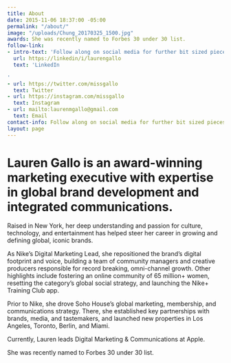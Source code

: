 ```yaml
---
title: About
date: 2015-11-06 18:37:00 -05:00
permalink: "/about/"
image: "/uploads/Chung_20170325_1500.jpg"
awards: She was recently named to Forbes 30 under 30 list.
follow-link:
- intro-text: 'Follow along on social media for further bit sized pieces of content. '
  url: https://linkedin/i/laurengallo
  text: 'LinkedIn

'
- url: https://twitter.com/missgallo
  text: Twitter
- url: https://instagram.com/missgallo
  text: Instagram
- url: mailto:laurenmgallo@gmail.com
  text: Email
contact-info: Follow along on social media for further bit sized pieces of content.
layout: page
---
```


# Lauren Gallo is an award-winning marketing executive with expertise in global brand development and integrated communications. 

Raised in New York, her deep understanding and passion for culture, technology, and entertainment has helped steer her career in growing and defining global, iconic brands.  

As Nike’s Digital Marketing Lead, she repositioned the brand’s digital footprint and voice, building a team of community managers and creative producers responsible for record breaking, omni-channel growth. Other highlights include fostering an online community of 65 million+ women, resetting the category’s global social strategy, and launching the Nike+ Training Club app. 

Prior to Nike, she drove Soho House’s global marketing, membership, and communications strategy. There, she established key partnerships with brands, media, and tastemakers, and launched new properties in Los Angeles, Toronto, Berlin, and Miami. 

Currently, Lauren leads Digital Marketing & Communications at Apple. 

She was recently named to Forbes 30 under 30 list.
